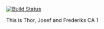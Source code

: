 [![Build Status](https://travis-ci.org/dahlfrederik/ca1.svg?branch=master)](https://travis-ci.org/dahlfrederik/ca1)

This is Thor, Josef and Frederiks CA 1
